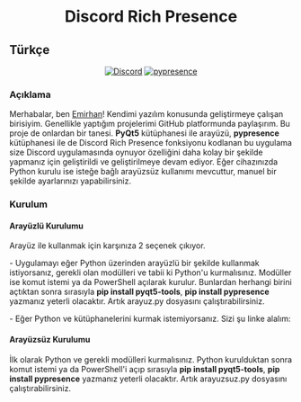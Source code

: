 <h1 align="center"><b>Discord Rich Presence</b></h1>
<h2>Türkçe</h2>
<p align="center">
  <a href="https://discord.gg/aaYjVKC"><img alt="Discord" src="https://img.shields.io/discord/766643389062971413?color=%237289DA&label=Discord&logo=discord&logoColor=white&style=flat-square"></a>
  <a href="https://github.com/qwertyquerty/pypresence"><img alt="pypresence" src="https://img.shields.io/badge/using-pypresence-00bb88.svg?style=flat-square&logo=discord&logoWidth=20"></a>
</p>
<h3>Açıklama</h3>
<p>Merhabalar, ben <a href="https://github.com/Lareithen">Emirhan</a>! Kendimi yazılım konusunda geliştirmeye çalışan birisiyim. Genellikle yaptığım projelerimi GitHub platformunda paylaşırım. Bu proje de onlardan bir tanesi. <b>PyQt5</b> kütüphanesi ile arayüzü, <b>pypresence</b> kütüphanesi ile de Discord Rich Presence fonksiyonu kodlanan bu uygulama size Discord uygulamasında oynuyor özelliğini daha kolay bir şekilde yapmanız için geliştirildi ve geliştirilmeye devam ediyor. Eğer cihazınızda Python kurulu ise isteğe bağlı arayüzsüz kullanımı mevcuttur, manuel bir şekilde ayarlarınızı yapabilirsiniz.</p>
<h3>Kurulum</h3>
<h4>Arayüzlü Kurulumu</h4>
<p>Arayüz ile kullanmak için karşınıza 2 seçenek çıkıyor.</p>
<p>- Uygulamayı eğer Python üzerinden arayüzlü bir şekilde kullanmak istiyorsanız, gerekli olan modülleri ve tabii ki Python'u kurmalısınız. Modüller ise komut istemi ya da PowerShell açılarak kurulur. Bunlardan herhangi birini açtıktan sonra sırasıyla <b>pip install pyqt5-tools</b>, <b>pip install pypresence</b> yazmanız yeterli olacaktır. Artık arayuz.py dosyasını çalıştırabilirsiniz.</p>
<p>- Eğer Python ve kütüphanelerini kurmak istemiyorsanız. Sizi şu linke alalım:</p>
<h4>Arayüzsüz Kurulumu</h4>
<p>İlk olarak Python ve gerekli modülleri kurmalısınız. Python kurulduktan sonra komut istemi ya da PowerShell'i açıp sırasıyla <b>pip install pyqt5-tools</b>, <b>pip install pypresence</b> yazmanız yeterli olacaktır. Artık arayuzsuz.py dosyasını çalıştırabilirsiniz.</p>
